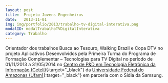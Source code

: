 ```yaml
---
layout: post
title:  Projeto Jovens Engenheiros 
date:   2013-11-01
img: img/portfolio/2013/trabalho-tv-digital-interativa.png
modalID: modalTrabalhoTVDigitalInterativa
category: Trabalho
---
```

Orientador dos trabalhos Busca ao Tesouro, Walking Brazil e Copa DTV no projeto Aplicativos Desenvolvidos pela Primeira Turma do Programa de Formação Complementar – Tecnologias para TV Digital no período de 01/11/2013 a 31/05/2014 no [Centro de P&D em Tecnologia Eletrônica da Informação (Ceteli)][ceteli]{:target="_black"} da [Universidade Federal do Amazonas (Ufam)][ufam]{:target="_black"} em parceria com o Sidia da Samsung.

[ceteli]: http://www.ceteli.ufam.edu.br/
[ufam]: https://ufam.edu.br/